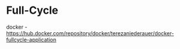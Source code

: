 # Full-Cycle

docker - https://hub.docker.com/repository/docker/terezaniederauer/docker-fullcycle-application
